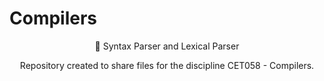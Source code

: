 # Compilers

<p align="center">🚀 Syntax Parser and Lexical Parser</p>

<p align="center"> Repository created to share files for the discipline CET058 - Compilers.</p>

